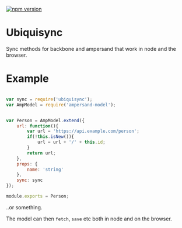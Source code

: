 [![npm version](https://badge.fury.io/js/ubiquisync.svg)](http://badge.fury.io/js/ubiquisync)

# Ubiquisync

Sync methods for backbone and ampersand that work in node and the browser.

# Example

```js

var sync = require('ubiquisync');
var AmpModel = require('ampersand-model');


var Person = AmpModel.extend({
    url: function(){
        var url = 'https://api.example.com/person';
        if(!this.isNew()){
            url = url + '/' + this.id;
        }
        return url;
    },
    props: {
        name: 'string'
    },
    sync: sync    
});

module.exports = Person;

```
..or something.

The model can then `fetch`, `save` etc both in node and on the browser.



